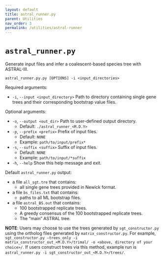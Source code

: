 ```yaml
---
layout: default
title: astral_runner.py
parent: Utilities
nav_order: 3
permalink: /utilities/astral-runner
---
```


# `astral_runner.py`

Generate input files and infer a coalescent-based species tree with ASTRAL-III.

`astral_runner.py.py [OPTIONS] -i <input_directories>`

Required arguments:
- `-i`, `--input <input_directory>` Path to directory containing single gene trees and their corresponding bootstrap value files.

Optional arguments:
- `-o`, `--output <out_dir>` Path to user-defined output directory.
  - Default: `./astral_runner_<M.D.Y>`
- `-p`, `--prefix <prefix>` Prefix of input files.
  - Default: `NONE`
  - Example: `path/to/input/prefix*`
- `-s`, `--suffix <suffix>` Suffix of input files.
  - Default: `NONE`
  - Example: `path/to/input/*suffix`
- `-h`, `--help` Show this help message and exit.

Default `astral_runner.py` output:
- a file `all_sgt.tre` that contains:
  - all single gene trees provided in Newick format.
- a file `bs_files.txt` that contains:
  - paths to all ML bootstrap files.
- a file `astral_BS.out` that contains:
  - 100 bootstrapped replicate trees.
  - A greedy consensus of the 100 bootstrapped replicate trees.
  - The “main” ASTRAL tree.

**NOTE**: Users may choose to use the trees generated by `sgt_constructor.py` using the ortholog files generated by `matrix_constructor.py`. For example, `sgt_constructor.py –trees_only -i matrix_constructor_out_<M.D.Y>/trimal/ -o <above, directory of your choice>/`. If users construct trees via this method, example run is `astral_runner.py -i sgt_constructor_out_<M.D.Y>/trees/`.